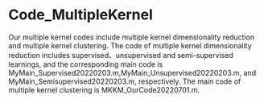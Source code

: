 # Code_MultipleKernel
Our multiple kernel codes include multiple kernel dimensionality reduction and multiple kernel clustering. The code of multiple kernel dimensionality reduction includes supervised、unsupervised and semi-supervised learnings, and the corresponding main code is MyMain_Supervised20220203.m,MyMain_Unsupervised20220203.m, and MyMain_Semisupervised20220203.m, respectively. The main code of multiple kernel clustering is MKKM_OurCode20220701.m.
